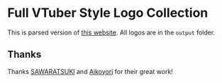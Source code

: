 # Full VTuber Style Logo Collection

This is parsed version of [this website](https://vtuber-style-logos.vercel.app/). All logos are in the `output` folder.

## Thanks

Thanks [SAWARATSUKI](https://github.com/SAWARATSUKI/KawaiiLogos) and [Aikoyori](https://github.com/Aikoyori/ProgrammingVTuberLogos) for their great work!
